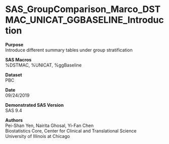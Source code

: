 
<!-- README.md is generated from README.Rmd. Please edit that file -->

# SAS_GroupComparison_Marco_DSTMAC_UNICAT_GGBASELINE_Introduction

<!-- badges: start -->
<!-- badges: end -->

**Purpose**  
Introduce different summary tables under group stratification

**SAS Macros**  
%DSTMAC, %UNICAT, %ggBaseline

**Dataset**  
PBC

**Date**  
09/24/2019

**Demonstrated SAS Version**  
SAS 9.4

**Authors**  
Pei-Shan Yen, Nairita Ghosal, Yi-Fan Chen  
Biostatistics Core, Center for Clinical and Translational Science  
University of Illinois at Chicago
